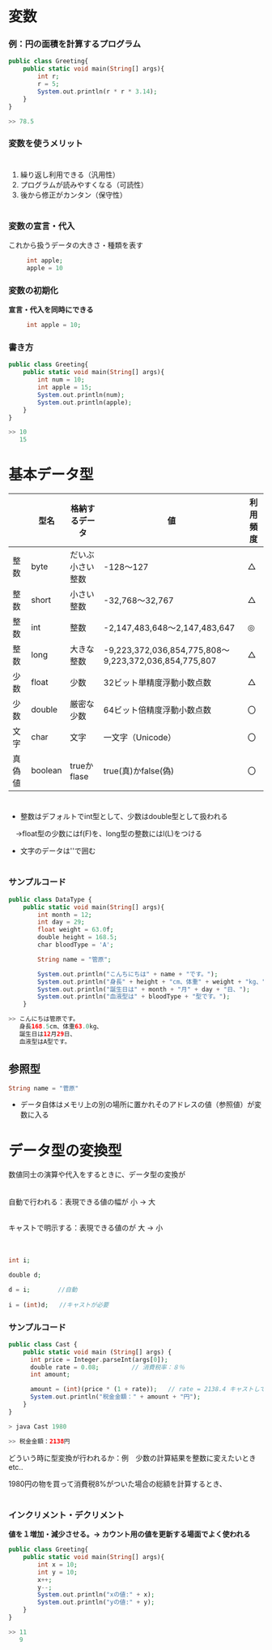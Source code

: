 # 変数

### 例：円の面積を計算するプログラム
```php
public class Greeting{
    public static void main(String[] args){
        int r;
        r = 5;
        System.out.println(r * r * 3.14);
    }
}

>> 78.5
```

### 変数を使うメリット
# 
1. 繰り返し利用できる（汎用性）
2. プログラムが読みやすくなる（可読性）
3. 後から修正がカンタン（保守性）
# 



### 変数の宣言・代入

これから扱うデータの大きさ・種類を表す
```php
     int apple;
     apple = 10
```

### 変数の初期化

**宣言・代入を同時にできる**
```php
     int apple = 10;
```
### 書き方
```php
public class Greeting{
    public static void main(String[] args){
        int num = 10;
        int apple = 15;
        System.out.println(num);
        System.out.println(apple);
    }
}

>> 10
   15
```
# 基本データ型
||型名|格納するデータ|値|利用頻度|
| ---- | ---- | ---- | ---- | ---- |
|整数|byte|だいぶ小さい整数|-128～127|△|
|整数|short|小さい整数| -32,768～32,767|△|
|整数|int|整数|-2,147,483,648～2,147,483,647|◎|
|整数|long|大きな整数|-9,223,372,036,854,775,808～9,223,372,036,854,775,807|△|
|少数|float|少数|32ビット単精度浮動小数点数|△|
|少数|double|厳密な少数|64ビット倍精度浮動小数点数|〇|
|文字|char|文字|一文字（Unicode）|〇|
|真偽値|boolean|trueかflase|true(真)かfalse(偽)|〇|
# 
- 整数はデフォルトでint型として、少数はdouble型として扱われる

　→float型の少数にはf(F)を、long型の整数にはl(L)をつける
 
- 文字のデータは''で囲む
# 
### サンプルコード
```php
public class DataType {
    public static void main(String[] args){
        int month = 12;
        int day = 29;
        float weight = 63.0f;
        double height = 168.5;
        char bloodType = 'A';

        String name = "管原";

        System.out.println("こんちにちは" + name + "です。");
        System.out.println("身長" + height + "cm、体重" + weight + "kg、");
        System.out.println("誕生日は" + month + "月" + day + "日、");
        System.out.println("血液型は" + bloodType + "型です。");
    }

>> こんにちは管原です。
   身長168.5cm、体重63.0kg、
   誕生日は12月29日、
   血液型はA型です。
```

## 参照型
```php
String name = "菅原"
```
- データ自体はメモリ上の別の場所に置かれそのアドレスの値（参照値）が変数に入る




# データ型の変換型

数値同士の演算や代入をするときに、データ型の変換が<br>　　

自動で行われる：表現できる値の幅が 小 → 大<br><br>

キャストで明示する：表現できる値のが 大 → 小<br><br><br>


```php
int i;

double d;

d = i;　　　　 //自動
       
i = (int)d;   //キャストが必要

```
### サンプルコード

```php
public class Cast {
    public static void main (String[] args) {
      int price = Integer.parseInt(args[0]);
      double rate = 0.08;         // 消費税率：８％
      int amount;

      amount = (int)(price * (1 + rate));   // rate = 2138.4 キャストして小数点を切り捨てる
      System.out.println("税金金額：" + amount + "円");
    } 
}

> java Cast 1980

>> 税金金額：2138円

```






どういう時に型変換が行われるか：例　少数の計算結果を整数に変えたいときetc..

1980円の物を買って消費税8%がついた場合の総額を計算するとき、

# 
### インクリメント・デクリメント

**値を１増加・減少させる。→ カウント用の値を更新する場面でよく使われる**
```php
public class Greeting{
    public static void main(String[] args){
        int x = 10;
        int y = 10;
        x++;
        y--;
        System.out.println("xの値:" + x);
        System.out.println("yの値:" + y);
    }
}

>> 11
   9
```


